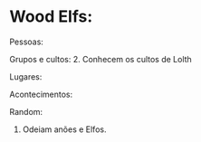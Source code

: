# Wood Elfs:

Pessoas:

Grupos e cultos:
2. Conhecem os cultos de Lolth

Lugares:

Acontecimentos:

Random:
1. Odeiam anões e Elfos.
